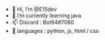 - 👋 Hi, I’m @E15dev
- 🌱 I’m currently learning java
- 📫 Discord : Bot64#7080
- 📘 languages : python, js, html / css
